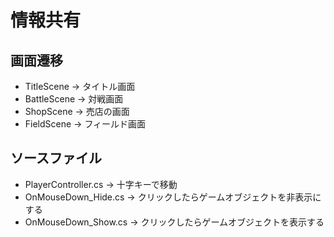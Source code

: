 # 情報共有

## 画面遷移
* TitleScene -> タイトル画面
* BattleScene -> 対戦画面
* ShopScene -> 売店の画面
* FieldScene -> フィールド画面

## ソースファイル
* PlayerController.cs -> 十字キーで移動
* OnMouseDown_Hide.cs -> クリックしたらゲームオブジェクトを非表示にする
* OnMouseDown_Show.cs -> クリックしたらゲームオブジェクトを表示する